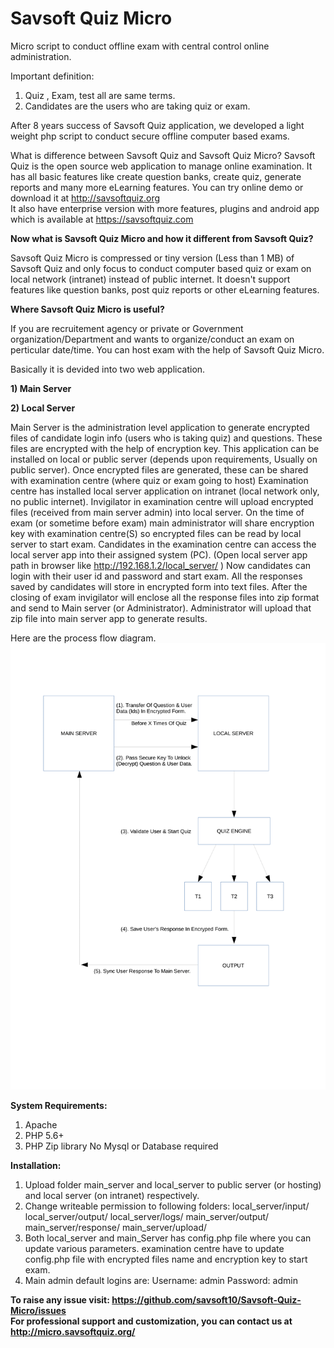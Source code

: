 # Savsoft Quiz Micro
Micro script to conduct offline exam with central control online administration.

Important definition: 
1) Quiz , Exam, test all are same terms.
2) Candidates are the users who are taking quiz or exam.

After 8 years success of Savsoft Quiz application, we developed a light weight php script to conduct secure offline computer based exams.

What is difference between Savsoft Quiz and Savsoft Quiz Micro?
Savsoft Quiz is the open source web application to manage online examination. It has all basic features like create question banks, create quiz, generate reports and many more eLearning features. 
You can try online demo or download it at http://savsoftquiz.org  
It also have enterprise version with more features, plugins and android app which is available at https://savsoftquiz.com 

<b>Now what is Savsoft Quiz Micro and how it different from Savsoft Quiz?</b>

Savsoft Quiz Micro is compressed or tiny version (Less than 1 MB)  of Savsoft Quiz and only focus to conduct computer based quiz or exam on local network (intranet) instead of public internet.
It doesn't support features like question banks, post quiz reports or other eLearning features.

<b>Where Savsoft Quiz Micro is useful?</b>

If you are recruitement agency or private or Government organization/Department and wants to organize/conduct an exam on perticular date/time.
You can host exam with the help of Savsoft Quiz Micro. 

Basically it is devided into two web application.

<b>1) Main Server</b>

<b>2) Local Server</b>

Main Server is the administration level application to generate encrypted files of candidate login info (users who is taking quiz) and questions. These files are encrypted with the help of encryption key.
  This application can be installed on local or public server (depends upon requirements, Usually on public server). Once encrypted files are generated, these can be shared with examination centre (where quiz or exam going to host) 
 Examination centre has installed local server application on intranet (local network only, no public internet). Invigilator in examination centre will upload encrypted files (received from main server admin) into local server. 
 On the time of exam (or sometime before exam) main administrator will share encryption key with examination centre(S) so encrypted files can be read by local server to start exam.
Candidates in the examination centre can access the local server app into their assigned system (PC). (Open local server app path in browser like http://192.168.1.2/local_server/ )
Now candidates can login with their user id and password and start exam. All the responses saved by candidates will store in encrypted form into text files.
After the closing of exam invigilator will enclose all the response files into zip format and send to Main server (or Administrator).
Administrator will upload that zip file into main server app to generate results.

Here are the process flow diagram.
<img src="data-flow.png">

<b>System Requirements:</b>
1) Apache
2) PHP 5.6+ 
3) PHP Zip library
No Mysql or Database required

<b>Installation:</b>
1) Upload folder main_server and local_server to public server (or hosting) and local server (on intranet) respectively.
2) Change writeable permission to following folders:
   local_server/input/
   local_server/output/
   local_server/logs/
   main_server/output/
   main_server/response/
   main_server/upload/
3) Both local_server and main_Server has config.php file where you can update various parameters.
examination centre have to update config.php file with encrypted files name and encryption key to start exam.
4) Main admin default logins are:
Username: admin
Password: admin

<b>To raise any issue visit: <a href="https://github.com/savsoft10/Savsoft-Quiz-Micro/issues">https://github.com/savsoft10/Savsoft-Quiz-Micro/issues</a>
<br>
For professional support and customization, you can contact us at <a href="http://micro.savsoftquiz.org/">http://micro.savsoftquiz.org/</a>	 
</b>

